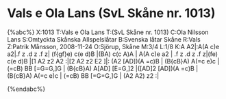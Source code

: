 # Vals e Ola Lans (SvL Skåne nr. 1013)

{%abc%}
X:1013
T:Vals e Ola Lans
T:(SvL Skåne nr. 1013)
C:Ola Nilsson Lans
S:Omtyckta Skånska Allspelslåtar
B:Svenska låtar Skåne
R:Vals
Z:Patrik Månsson, 2008-11-24
O:Sjörup, Skåne
M:3/4
L:1/8
K:A
A2|:A(A c)e a2|.f z .d z .f z| (f{gf}e) c(e d)B |(BA) c(c A)A | A(A c)e a2 |
.f z .d z .f z|(fe) c(e d)B |[1 A2 z2 A2 :|[2 A2 z2 E2 ]|: (A2 [AD])(A =c)B | (B{cB}A) A(=c e)c |
(=cB) BB [=G=G,]G | (B{cB}A) A[AD] [E=G,]2 |([AD]2 [AD])(A =c)B | (B{cB}A) A(=c e)c | (=cB) BB [=G=G,]G | (A2 A2) z2 :|


{%endabc%}

